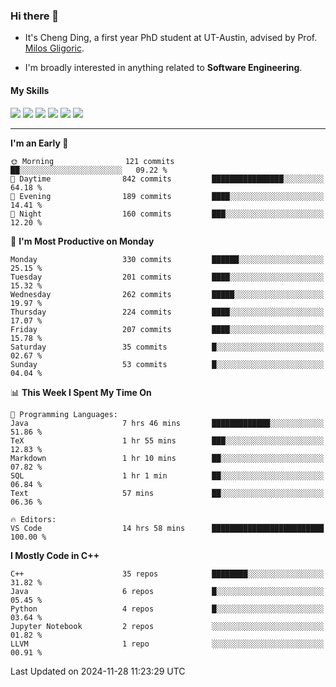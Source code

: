 ### Hi there 👋

* It's Cheng Ding, a first year PhD student at UT-Austin, advised by Prof. [Milos Gligoric](https://users.ece.utexas.edu/~gligoric/).

* I'm broadly interested in anything related to **Software Engineering**.

#### My Skills

![](https://img.shields.io/badge/C++-65318e?logo=cplusplus&logoColor=fff)
![](https://img.shields.io/badge/Python-3e74a2?logo=python&logoColor=fff)
![](https://img.shields.io/badge/C-5654a2?logo=c&logoColor=fff)
![](https://img.shields.io/badge/Go-00aaff?logo=go&logoColor=fff)
![](https://img.shields.io/badge/Docker-0088ff?logo=docker&logoColor=fff)
![](https://img.shields.io/badge/Apache-D22128?logo=apache&logoColor=fff)

---
<!--START_SECTION:waka-->
**I'm an Early 🐤** 

```text
🌞 Morning                121 commits         ██░░░░░░░░░░░░░░░░░░░░░░░   09.22 % 
🌆 Daytime                842 commits         ████████████████░░░░░░░░░   64.18 % 
🌃 Evening                189 commits         ████░░░░░░░░░░░░░░░░░░░░░   14.41 % 
🌙 Night                  160 commits         ███░░░░░░░░░░░░░░░░░░░░░░   12.20 % 
```
📅 **I'm Most Productive on Monday** 

```text
Monday                   330 commits         ██████░░░░░░░░░░░░░░░░░░░   25.15 % 
Tuesday                  201 commits         ████░░░░░░░░░░░░░░░░░░░░░   15.32 % 
Wednesday                262 commits         █████░░░░░░░░░░░░░░░░░░░░   19.97 % 
Thursday                 224 commits         ████░░░░░░░░░░░░░░░░░░░░░   17.07 % 
Friday                   207 commits         ████░░░░░░░░░░░░░░░░░░░░░   15.78 % 
Saturday                 35 commits          █░░░░░░░░░░░░░░░░░░░░░░░░   02.67 % 
Sunday                   53 commits          █░░░░░░░░░░░░░░░░░░░░░░░░   04.04 % 
```


📊 **This Week I Spent My Time On** 

```text
💬 Programming Languages: 
Java                     7 hrs 46 mins       █████████████░░░░░░░░░░░░   51.86 % 
TeX                      1 hr 55 mins        ███░░░░░░░░░░░░░░░░░░░░░░   12.83 % 
Markdown                 1 hr 10 mins        ██░░░░░░░░░░░░░░░░░░░░░░░   07.82 % 
SQL                      1 hr 1 min          ██░░░░░░░░░░░░░░░░░░░░░░░   06.84 % 
Text                     57 mins             ██░░░░░░░░░░░░░░░░░░░░░░░   06.36 % 

🔥 Editors: 
VS Code                  14 hrs 58 mins      █████████████████████████   100.00 % 
```

**I Mostly Code in C++** 

```text
C++                      35 repos            ████████░░░░░░░░░░░░░░░░░   31.82 % 
Java                     6 repos             █░░░░░░░░░░░░░░░░░░░░░░░░   05.45 % 
Python                   4 repos             █░░░░░░░░░░░░░░░░░░░░░░░░   03.64 % 
Jupyter Notebook         2 repos             ░░░░░░░░░░░░░░░░░░░░░░░░░   01.82 % 
LLVM                     1 repo              ░░░░░░░░░░░░░░░░░░░░░░░░░   00.91 % 
```




 Last Updated on 2024-11-28 11:23:29 UTC
<!--END_SECTION:waka-->
